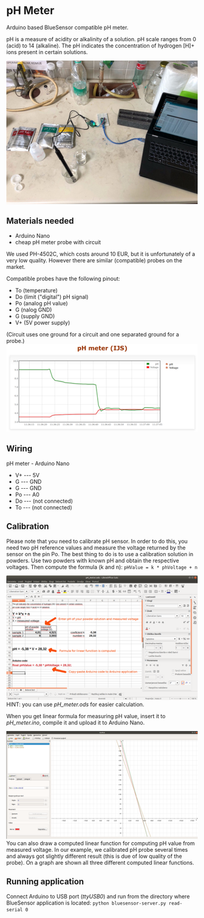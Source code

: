 # pH Meter
Arduino based BlueSensor compatible pH meter.

pH is a measure of acidity or alkalinity of a solution. pH scale ranges from 0 (acid) to 14 (alkaline). The pH indicates the concentration of hydrogen [H]+ ions present in certain solutions.

![Calibrating pH Meter](pH_meter_with_computer.jpg)
 
## Materials needed
- Arduino Nano
- cheap pH meter probe with circuit

We used PH-4502C, which costs around 10 EUR, but it is unfortunately of a very low quality. However there are similar (compatible) probes on the market.

Compatible probes have the following pinout:
- To (temperature)
- Do (limit ("digital") pH signal)
- Po (analog pH value)
- G (nalog GND)
- G (supply GND)
- V+ (5V power supply)

(Circuit uses one ground for a circuit and one separated ground for a probe.)
![pH Meter](pH_meter.png)

## Wiring
pH meter - Arduino Nano
- V+ --- 5V
- G  --- GND
- G  --- GND
- Po --- A0
- Do --- (not connected)
- To --- (not connected)

## Calibration
Please note that you need to calibrate pH sensor. In order to do this, you need two pH reference values and measure the voltage returned by the sensor on the pin Po. The best thing to do is to use a calibration solution in powders. Use two powders with known pH and obtain the respective voltages. Then compute the formula (k and n): `pHValue = k * phVoltage + n`

![Computing of linear function from two test sample data](computing_linear_function.png)
HINT: you can use *pH_meter.ods* for easier calculation.

When you get linear formula for measuring pH value, insert it to *pH_meter.ino*, compile it and upload it to Arduino Nano.

![Visualisation of a measured linear function](pH_meter_KmPlot.png)
You can also draw a computed linear function for computing pH value from measured voltage. In our example, we calibrated pH probe several times and always got slightly different result (this is due of low quality of the probe). On a graph are shown all three different computed linear functions.

## Running application
Connect Arduino to USB port (*ttyUSB0*) and run from the directory where BlueSensor application is located:
```python bluesensor-server.py read-serial 0```

